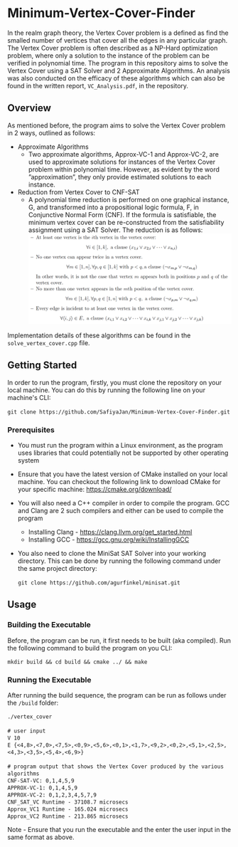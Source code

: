 # Minimum-Vertex-Cover-Finder

In the realm graph theory, the Vertex Cover problem is a defined as find the smalled number of vertices that cover all the edges in any particular graph. The Vertex Cover problem is often described as a NP-Hard optimization problem, where only a solution to the instance of the problem can be verified in polynomial time. The program in this repository aims to solve the Vertex Cover using a SAT Solver and 2 Approximate Algorithms. An analysis was also conducted on the efficacy of these algorithms which can also be found in the written report, ```VC_Analysis.pdf```, in the repository.

## Overview 
As mentioned before, the program aims to solve the Vertex Cover problem in 2 ways, outlined as follows:
- Approximate Algorithms
  - Two approximate algorithms, Approx-VC-1 and Approx-VC-2, are used to approximate solutions for instances of the Vertex Cover problem within polynomial time. However, as evident by the word ”approximation”, they only provide estimated solutions to each instance. 
- Reduction from Vertex Cover to CNF-SAT
  - A polynomial time reduction is performed on one graphical instance, G, and transformed into a propositional logic formula, F, in Conjunctive Normal Form (CNF). If the formula is satisfiable, the minimum vertex cover can be re-constructed from the satisfiability assignment using a SAT Solver. The reduction is as follows: 
    <img src="CNFSAT Reduction.png" width=600>

Implementation details of these algorithms can be found in the ```solve_vertex_cover.cpp``` file.

## Getting Started

In order to run the program, firstly, you must clone the repository on your local machine. You can do this by running the following line on your machine's CLI:

```git clone https://github.com/SafiyaJan/Minimum-Vertex-Cover-Finder.git```

### Prerequisites

- You must run the program within a Linux environment, as the program uses libraries that could potentially not be supported by other operating system
- Ensure that you have the latest version of CMake installed on your local machine. You can checkout the following link to download CMake for your specific machine: https://cmake.org/download/
- You will also need a C++ compiler in order to compile the program. GCC and Clang are 2 such compilers and either can be used to compile the program
  - Installing Clang - https://clang.llvm.org/get_started.html
  - Installing GCC - https://gcc.gnu.org/wiki/InstallingGCC
- You also need to clone the MiniSat SAT Solver into your working directory. This can be done by running the following command under the same project directory:

  ``` git clone https://github.com/agurfinkel/minisat.git ```


## Usage 

### Building the Executable

Before, the program can be run, it first needs to be built (aka compiled). Run the following command to build the program on you CLI:
```
mkdir build && cd build && cmake ../ && make
```

### Running the Executable
After running the build sequence, the program can be run as follows under the ```/build``` folder:
```
./vertex_cover

# user input
V 10
E {<4,8>,<7,0>,<7,5>,<0,9>,<5,6>,<0,1>,<1,7>,<9,2>,<0,2>,<5,1>,<2,5>,<4,3>,<3,5>,<5,4>,<6,9>}

# program output that shows the Vertex Cover produced by the various algorithms
CNF-SAT-VC: 0,1,4,5,9         
APPROX-VC-1: 0,1,4,5,9
APPROX-VC-2: 0,1,2,3,4,5,7,9
CNF_SAT_VC Runtime - 37108.7 microsecs
Approx_VC1 Runtime - 165.024 microsecs
Approx_VC2 Runtime - 213.865 microsecs

```
Note - Ensure that you run the executable and the enter the user input in the same format as above.




